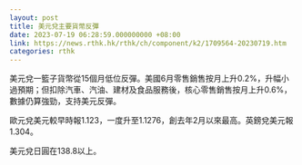 ```yaml
---
layout: post
title: 美元兌主要貨幣反彈
date: 2023-07-19 06:28:59.000000000 +08:00
link: https://news.rthk.hk/rthk/ch/component/k2/1709564-20230719.htm
categories: rthk
---
```


美元兌一籃子貨幣從15個月低位反彈。美國6月零售銷售按月上升0.2%，升幅小過預期；但扣除汽車、汽油、建材及食品服務後，核心零售銷售按月上升0.6%，數據仍算強勁，支持美元反彈。

歐元兌美元較早時報1.123，一度升至1.1276，創去年2月以來最高。英鎊兌美元報1.304。

美元兌日圓在138.8以上。
